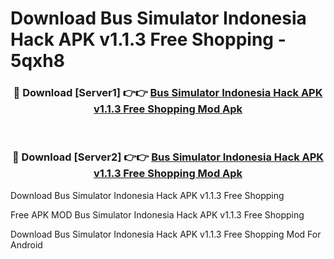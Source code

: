 # Download Bus Simulator Indonesia Hack APK v1.1.3 Free Shopping - 5qxh8



<div align="center">
<h3>🔴 Download [Server1] 👉👉 <a href="https://momento.my/?title=Bus_Simulator_Indonesia_Hack_APK_v1.1.3_Free_Shopping">Bus Simulator Indonesia Hack APK v1.1.3 Free Shopping Mod Apk</a></h3><br>

<h3>🔴 Download [Server2] 👉👉 <a href="https://momento.my/?title=Bus_Simulator_Indonesia_Hack_APK_v1.1.3_Free_Shopping">Bus Simulator Indonesia Hack APK v1.1.3 Free Shopping Mod Apk</a></h3>
</div>



Download Bus Simulator Indonesia Hack APK v1.1.3 Free Shopping 

Free APK MOD Bus Simulator Indonesia Hack APK v1.1.3 Free Shopping 

Download Bus Simulator Indonesia Hack APK v1.1.3 Free Shopping Mod For Android
